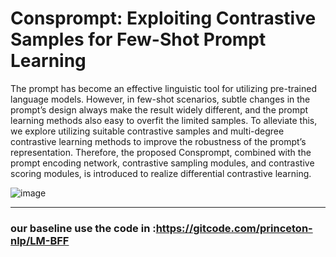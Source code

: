 # Consprompt: Exploiting Contrastive Samples for Few-Shot Prompt Learning 
The prompt has become an effective linguistic tool for utilizing
pre-trained language models. However, in few-shot scenarios, subtle changes in the prompt’s design always make the
result widely different, and the prompt learning methods
also easy to overfit the limited samples. To alleviate
this, we explore utilizing suitable contrastive samples and
multi-degree contrastive learning methods to improve the robustness of the prompt’s representation. Therefore, the proposed
Consprompt, combined with the prompt encoding network, contrastive sampling modules, and contrastive scoring modules,
is introduced to realize differential contrastive learning.


![image](https://github.com/Nagin-Kim/cosprompt/assets/24890015/a6e64667-882c-4446-9c27-83daffb4a532)

___________________________________________________________________________________________________________

### our baseline use the code in :https://gitcode.com/princeton-nlp/LM-BFF
